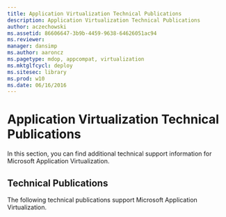 ```yaml
---
title: Application Virtualization Technical Publications
description: Application Virtualization Technical Publications
author: aczechowski
ms.assetid: 86606647-3b9b-4459-9638-64626051ac94
ms.reviewer: 
manager: dansimp
ms.author: aaroncz
ms.pagetype: mdop, appcompat, virtualization
ms.mktglfcycl: deploy
ms.sitesec: library
ms.prod: w10
ms.date: 06/16/2016
---
```



# Application Virtualization Technical Publications


In this section, you can find additional technical support information for Microsoft Application Virtualization.

## Technical Publications


The following technical publications support Microsoft Application Virtualization.

 

 





